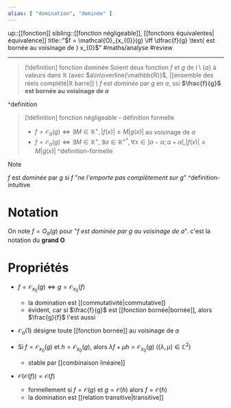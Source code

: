 ```yaml
---
alias: [ "domination", "dominée" ]
---
```

up::[[fonction]]
sibling::[[fonction négligeable]], [[fonctions équivalentes|équivalence]]
title::"$f = \mathcal{O}_{x_{0}}(g) \iff \dfrac{f}{g} \text{ est bornée au voisinage de } x_{0}$"
#maths/analyse #review 

----
> [!definition] fonction dominée
> Soient deux fonction $f$ et $g$ de $I \setminus\{a\}$ à valeurs dans $\mathbb{R}$ (avec $a\in\overline{\mathbb{R}}$, [[ensemble des réels complété|ℝ barre]] )
> $f$ est _dominée_ par $g$ en $a$, ssi **$\frac{f}{g}$ est bornée au voisinage de $a$**
> 
^definition

> [!définition] fonction négligeable - définition formelle
>  - $f = \mathcal{O}_a(g) \iff \exists M\in\mathbb{R}^{+}, |f(x)| \leq M|g(x)|$ au voisinage de $a$
>  - $f = \mathcal{O}_a(g) \iff \exists M\in\mathbb{R}^{+}, \exists \alpha\in\mathbb{R}^{+*}, \forall x \in ]a-\alpha; a+\alpha[, |f(x)| \leq M|g(x)|$
^definition-formelle

> [!note]
> $f$ est _dominée_ par $g$ si $f$ "_ne l'emporte pas complètement sur $g$_"
^definition-intuitive

# Notation
On note $f = O_{a}(g)$ pour "_$f$ est dominée par $g$ au voisinage de $a$_".
c'est la notation du **grand O**


# Propriétés
 - $f=\mathcal{O}_{x_{0}}(g) \iff g=\mathcal{O}_{x_{0}}(f)$
     - la domination est [[commutativité|commutative]]
     - évident, car si $\frac{f}{g}$ est [[fonction bornée|bornée]], alors $\frac{g}{f}$ l'est aussi

 - $\mathcal{O}_{a}(1)$ désigne toute [[fonction bornée]] au voisinage de $a$
 
 - Si $f = \mathcal{O}_{x_{0}}(g)$ et $h = \mathcal{O}_{x_{0}}(g)$, alors $\lambda f + \mu h = \mathcal{O}_{x_{0}}(g)$ ($(\lambda, \mu) \in \mathbb{C}^{2}$)
     - stable par [[combinaison linéaire]]

 - $\mathcal{O}(\mathcal{O}(f)) = \mathcal{O}(f)$
     - formellement si $f = \mathcal{O}(g)$ et $g = \mathcal{O}(h)$ alors $f = \mathcal{O}(h)$
     - la domination est [[relation transitive|transitive]]


 
